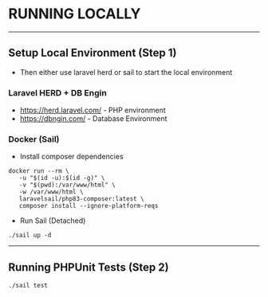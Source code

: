 # RUNNING LOCALLY

---------------------------------------------------------

## Setup Local Environment (Step 1)
- Then either use laravel herd or sail to start the local environment

### Laravel HERD + DB Engin
- https://herd.laravel.com/ - PHP environment
- https://dbngin.com/ - Database Environment

### Docker (Sail)
- Install composer dependencies
 ```shell
docker run --rm \
    -u "$(id -u):$(id -g)" \
    -v "$(pwd):/var/www/html" \
    -w /var/www/html \
    laravelsail/php83-composer:latest \
    composer install --ignore-platform-reqs
```
- Run Sail (Detached)
```shell
./sail up -d
```
---------------------------------------------------------
## Running PHPUnit Tests (Step 2)
```shell
./sail test
```
